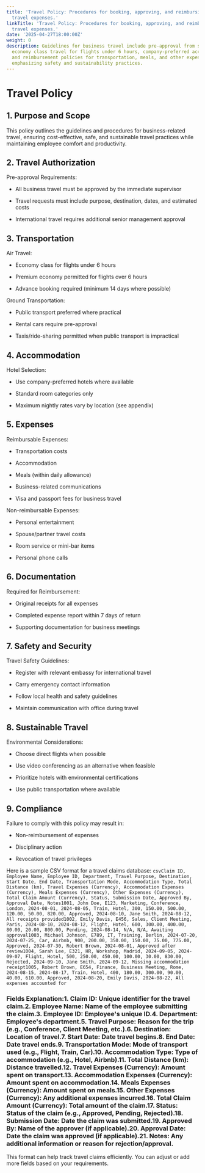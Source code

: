 ```yaml
---
title: 'Travel Policy: Procedures for booking, approving, and reimbursing business
  travel expenses.'
linkTitle: 'Travel Policy: Procedures for booking, approving, and reimbursing business
  travel expenses.'
date: '2025-04-27T18:00:00Z'
weight: 0
description: Guidelines for business travel include pre-approval from supervisors,
  economy class travel for flights under 6 hours, company-preferred accommodations,
  and reimbursement policies for transportation, meals, and other expenses, while
  emphasizing safety and sustainability practices.
---
```



# Travel Policy

## 1. Purpose and Scope

This policy outlines the guidelines and procedures for business-related travel, ensuring cost-effective, safe, and sustainable travel practices while maintaining employee comfort and productivity.

## 2. Travel Authorization

Pre-approval Requirements:

- All business travel must be approved by the immediate supervisor

- Travel requests must include purpose, destination, dates, and estimated costs

- International travel requires additional senior management approval

## 3. Transportation

Air Travel:

- Economy class for flights under 6 hours

- Premium economy permitted for flights over 6 hours

- Advance booking required (minimum 14 days where possible)

Ground Transportation:

- Public transport preferred where practical

- Rental cars require pre-approval

- Taxis/ride-sharing permitted when public transport is impractical

## 4. Accommodation

Hotel Selection:

- Use company-preferred hotels where available

- Standard room categories only

- Maximum nightly rates vary by location (see appendix)

## 5. Expenses

Reimbursable Expenses:

- Transportation costs

- Accommodation

- Meals (within daily allowance)

- Business-related communications

- Visa and passport fees for business travel

Non-reimbursable Expenses:

- Personal entertainment

- Spouse/partner travel costs

- Room service or mini-bar items

- Personal phone calls

## 6. Documentation

Required for Reimbursement:

- Original receipts for all expenses

- Completed expense report within 7 days of return

- Supporting documentation for business meetings

## 7. Safety and Security

Travel Safety Guidelines:

- Register with relevant embassy for international travel

- Carry emergency contact information

- Follow local health and safety guidelines

- Maintain communication with office during travel

## 8. Sustainable Travel

Environmental Considerations:

- Choose direct flights when possible

- Use video conferencing as an alternative when feasible

- Prioritize hotels with environmental certifications

- Use public transportation where available

## 9. Compliance

Failure to comply with this policy may result in:

- Non-reimbursement of expenses

- Disciplinary action

- Revocation of travel privileges





Here is a sample CSV format for a travel claims database:
```csvClaim ID, Employee Name, Employee ID, Department, Travel Purpose, Destination, Start Date, End Date, Transportation Mode, Accommodation Type, Total Distance (km), Travel Expenses (Currency), Accommodation Expenses (Currency), Meals Expenses (Currency), Other Expenses (Currency), Total Claim Amount (Currency), Status, Submission Date, Approved By, Approval Date, Notes1001, John Doe, E123, Marketing, Conference, London, 2024-08-01, 2024-08-05, Train, Hotel, 300, 150.00, 500.00, 120.00, 50.00, 820.00, Approved, 2024-08-10, Jane Smith, 2024-08-12, All receipts provided1002, Emily Davis, E456, Sales, Client Meeting, Paris, 2024-08-10, 2024-08-12, Flight, Hotel, 600, 300.00, 400.00, 80.00, 20.00, 800.00, Pending, 2024-08-14, N/A, N/A, Awaiting approval1003, Michael Johnson, E789, IT, Training, Berlin, 2024-07-20, 2024-07-25, Car, Airbnb, 900, 200.00, 350.00, 150.00, 75.00, 775.00, Approved, 2024-07-30, Robert Brown, 2024-08-01, Approved after review1004, Sarah Lee, E321, HR, Workshop, Madrid, 2024-09-05, 2024-09-07, Flight, Hotel, 500, 250.00, 450.00, 100.00, 30.00, 830.00, Rejected, 2024-09-10, Jane Smith, 2024-09-12, Missing accommodation receipt1005, Robert Brown, E654, Finance, Business Meeting, Rome, 2024-08-15, 2024-08-17, Train, Hotel, 400, 180.00, 300.00, 90.00, 40.00, 610.00, Approved, 2024-08-20, Emily Davis, 2024-08-22, All expenses accounted for```
### Fields Explanation:1. **Claim ID**: Unique identifier for the travel claim.2. **Employee Name**: Name of the employee submitting the claim.3. **Employee ID**: Employee's unique ID.4. **Department**: Employee's department.5. **Travel Purpose**: Reason for the trip (e.g., Conference, Client Meeting, etc.).6. **Destination**: Location of travel.7. **Start Date**: Date travel begins.8. **End Date**: Date travel ends.9. **Transportation Mode**: Mode of transport used (e.g., Flight, Train, Car).10. **Accommodation Type**: Type of accommodation (e.g., Hotel, Airbnb).11. **Total Distance (km)**: Distance travelled.12. **Travel Expenses (Currency)**: Amount spent on transport.13. **Accommodation Expenses (Currency)**: Amount spent on accommodation.14. **Meals Expenses (Currency)**: Amount spent on meals.15. **Other Expenses (Currency)**: Any additional expenses incurred.16. **Total Claim Amount (Currency)**: Total amount of the claim.17. **Status**: Status of the claim (e.g., Approved, Pending, Rejected).18. **Submission Date**: Date the claim was submitted.19. **Approved By**: Name of the approver (if applicable).20. **Approval Date**: Date the claim was approved (if applicable).21. **Notes**: Any additional information or reason for rejection/approval.
This format can help track travel claims efficiently. You can adjust or add more fields based on your requirements.
